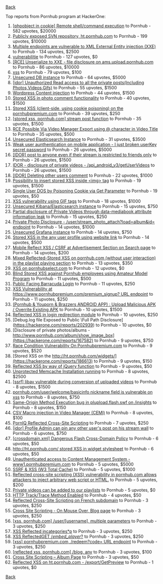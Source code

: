 [Back](../README.md)

Top reports from Pornhub program at HackerOne:

1. [[phpobject in cookie] Remote shell/command execution](https://hackerone.com/reports/141956) to Pornhub - 582 upvotes, $20000
2. [Publicly exposed SVN repository, ht.pornhub.com](https://hackerone.com/reports/72243) to Pornhub - 199 upvotes, $10000
3. [Multiple endpoints are vulnerable to XML External Entity injection (XXE)](https://hackerone.com/reports/72272) to Pornhub - 134 upvotes, $2500
4. [vulnerabilitie](https://hackerone.com/reports/137723) to Pornhub - 127 upvotes, $0
5. [[RCE] Unserialize to XXE - file disclosure on ams.upload.pornhub.com](https://hackerone.com/reports/142562) to Pornhub - 86 upvotes, $10000
6. [xss](https://hackerone.com/reports/306554) to Pornhub - 79 upvotes, $100
7. [Unsecured DB instance](https://hackerone.com/reports/189192) to Pornhub - 64 upvotes, $5000
8. [[idor] Unauthorized Read access to all the private posts(Including Photos,Videos,Gifs)](https://hackerone.com/reports/148764) to Pornhub - 55 upvotes, $1500
9. [Wordpress Content injection](https://hackerone.com/reports/202949) to Pornhub - 44 upvotes, $1500
10. [Stored XSS in photo comment functionality](https://hackerone.com/reports/172227) to Pornhub - 40 upvotes, $1500
11. [Stored XSS (client-side, using cookie poisoning) on the pornhubpremium.com](https://hackerone.com/reports/311948) to Pornhub - 39 upvotes, $250
12. [[stored xss, pornhub.com] stream post function](https://hackerone.com/reports/138075) to Pornhub - 35 upvotes, $1500
13. [RCE Possible Via Video Manager Export using @ character in Video Title](https://hackerone.com/reports/146593) to Pornhub - 35 upvotes, $500
14. [Unsecured Elasticsearch Instance](https://hackerone.com/reports/267161) to Pornhub - 31 upvotes, $3500
15. [Weak user aunthentication on mobile application - I just broken userKey secret password](https://hackerone.com/reports/138101) to Pornhub - 26 upvotes, $5000
16. [[IDOR] post to anyone even if their stream is restricted to friends only](https://hackerone.com/reports/137954) to Pornhub - 26 upvotes, $1500
17. [IDOR - disclosure of private videos - /api_android_v3/getUserVideos](https://hackerone.com/reports/186279) to Pornhub - 26 upvotes, $1500
18. [[IDOR] Deleting other users comment](https://hackerone.com/reports/138243) to Pornhub - 22 upvotes, $1000
19. [Possibility to insert stored XSS inside &lt;img&gt; tag](https://hackerone.com/reports/267643) to Pornhub - 19 upvotes, $1500
20. [Single User DOS by Poisoning Cookie via Get Parameter](https://hackerone.com/reports/416966) to Pornhub - 19 upvotes, $50
21. [XSS vulnerability using GIF tags](https://hackerone.com/reports/191674) to Pornhub - 18 upvotes, $1000
22. [Unsecured Kibana/Elasticsearch instance](https://hackerone.com/reports/188482) to Pornhub - 15 upvotes, $750
23. [Partial disclosure of Private Videos through data-mediabook attribute information leak](https://hackerone.com/reports/228495) to Pornhub - 15 upvotes, $250
24. [Private Photo Disclosure - /user/stream_photo_attach?load=album&amp;id= endpoint](https://hackerone.com/reports/141868) to Pornhub - 14 upvotes, $1000
25. [Unsecured Grafana instance](https://hackerone.com/reports/167585) to Pornhub - 14 upvotes, $750
26. [Stored XSS in the any user profile using website link](https://hackerone.com/reports/242213) to Pornhub - 14 upvotes, $500
27. [Mobile Reflect XSS / CSRF at Advertisement Section on Search page](https://hackerone.com/reports/379705) to Pornhub - 14 upvotes, $200
28. [Mixed Reflected-Stored XSS on pornhub.com (without user interaction) in the playlist playing section](https://hackerone.com/reports/222506) to Pornhub - 13 upvotes, $350
29. [XSS on pornhubselect.com](https://hackerone.com/reports/222556) to Pornhub - 12 upvotes, $0
30. [Blind Stored XSS against Pornhub employees using Amateur Model Program](https://hackerone.com/reports/216379) to Pornhub - 11 upvotes, $500
31. [Public Facing Barracuda Login](https://hackerone.com/reports/119918) to Pornhub - 11 upvotes, $250
32. [XSS Vulnerability at https://www.pornhubpremium.com/premium_signup? URL endpoint](https://hackerone.com/reports/202548) to Pornhub - 11 upvotes, $250
33. [(Pornhub &amp; Youporn &amp; Brazzers ANDROID APP) : Upload Malicious APK / Overrite Existing APK](https://hackerone.com/reports/142352) to Pornhub - 10 upvotes, $1500
34. [Reflected XSS in login redirection module](https://hackerone.com/reports/216806) to Pornhub - 10 upvotes, $250
35. [Debug.log file Exposed to Public \Full Path Disclosure\](https://hackerone.com/reports/202939) to Pornhub - 10 upvotes, $0
36. [Disclosure of private photos/albums - http://www.pornhub.com/album/show_image_box](https://hackerone.com/reports/167582) to Pornhub - 9 upvotes, $750
37. [Race Condition Vulnerability On Pornhubpremium.com](https://hackerone.com/reports/183624) to Pornhub - 9 upvotes, $520
38. [Stored XSS on the http://ht.pornhub.com/widgets/](https://hackerone.com/reports/186613) to Pornhub - 9 upvotes, $150
39. [Reflected XSS by way of jQuery function](https://hackerone.com/reports/141493) to Pornhub - 9 upvotes, $50
40. [Unprotected Memcache Installation running](https://hackerone.com/reports/119871) to Pornhub - 8 upvotes, $2500
41. [[ssrf] libav vulnerable during conversion of uploaded videos](https://hackerone.com/reports/111269) to Pornhub - 8 upvotes, $1500
42. [pornhub.com/user/welcome/basicinfo nickname field is vulnerable on xss](https://hackerone.com/reports/241198) to Pornhub - 8 upvotes, $750
43. [Same-Origin Method Execution bug in plupload.flash.swf on /insights](https://hackerone.com/reports/138226) to Pornhub - 8 upvotes, $150
44. [CSV Macro injection in Video Manager (CEMI)](https://hackerone.com/reports/137850) to Pornhub - 8 upvotes, $100
45. [PornIQ Reflected Cross-Site Scripting](https://hackerone.com/reports/105486) to Pornhub - 7 upvotes, $250
46. [[idor] Profile Admin can pin any other user's post on his stream wall](https://hackerone.com/reports/138852) to Pornhub - 6 upvotes, $750
47. [[crossdomain.xml] Dangerous Flash Cross-Domain Policy](https://hackerone.com/reports/105655) to Pornhub - 6 upvotes, $50
48. [http://ht.pornhub.com/ stored XSS in widget stylesheet](https://hackerone.com/reports/207792) to Pornhub - 6 upvotes, $50
49. [Unauthenticated access to Content Management System - www1.pornhubpremium.com](https://hackerone.com/reports/72735) to Pornhub - 5 upvotes, $5000
50. [SSRF &amp; XSS (W3 Total Cache)](https://hackerone.com/reports/138721) to Pornhub - 5 upvotes, $1000
51. [Reflected cross-site scripting (XSS) vulnerability in pornhub.com allows attackers to inject arbitrary web script or HTML.](https://hackerone.com/reports/182132) to Pornhub - 5 upvotes, $200
52. [Private videos can be added to our playlists](https://hackerone.com/reports/246819) to Pornhub - 5 upvotes, $0
53. [HTTP Track/Trace Method Enabled](https://hackerone.com/reports/119860) to Pornhub - 4 upvotes, $50
54. [Reflected Cross-Site Scripting on French subdomain](https://hackerone.com/reports/101108) to Pornhub - 3 upvotes, $250
55. [Cross Site Scripting - On Mouse Over, Blog page](https://hackerone.com/reports/100552) to Pornhub - 3 upvotes, $250
56. [[xss, pornhub.com] /user/[username], multiple parameters](https://hackerone.com/reports/100550) to Pornhub - 3 upvotes, $250
57. [XSS Reflected incategories*p](https://hackerone.com/reports/138046) to Pornhub - 3 upvotes, $250
58. [XSS ReflectedGET /*embed_player*?](https://hackerone.com/reports/138045) to Pornhub - 3 upvotes, $250
59. [[xss] pornhubpremium.com, /redeem?code= URL endpoint](https://hackerone.com/reports/202536) to Pornhub - 3 upvotes, $250
60. [[reflected xss, pornhub.com] /blog, any](https://hackerone.com/reports/83566) to Pornhub - 3 upvotes, $100
61. [Cross Site Scripting – Album Page](https://hackerone.com/reports/82929) to Pornhub - 3 upvotes, $50
62. [Reflected XSS on ht.pornhub.com - /export/GetPreview](https://hackerone.com/reports/216469) to Pornhub - 1 upvotes, $0


[Back](../README.md)